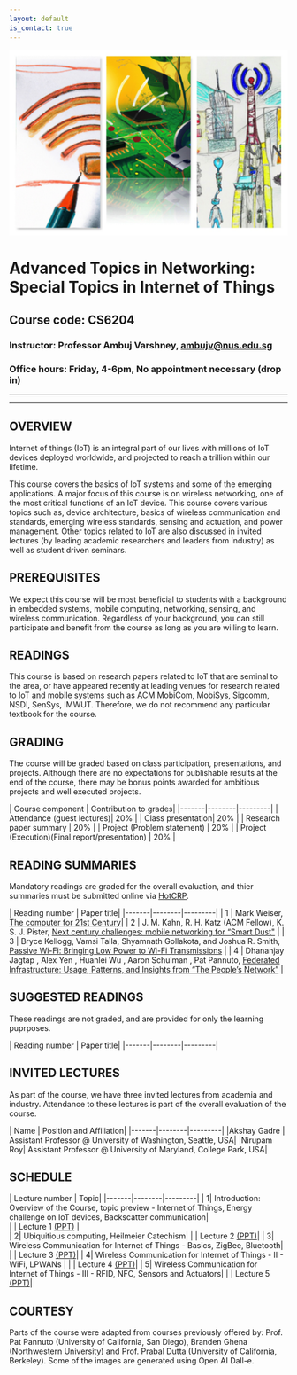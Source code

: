 ```yaml
---
layout: default
is_contact: true
---
```

![Image for the course](collage.jpg)  

# Advanced Topics in Networking: Special Topics in Internet of Things  
## Course code: CS6204  
### Instructor: Professor Ambuj Varshney, [ambujv@nus.edu.sg](mailto:ambujv@nus.edu.sg)     
### Office hours: Friday, 4-6pm, No appointment necessary (drop in)  

----
****

## OVERVIEW  

Internet of things (IoT) is an integral part of our lives with millions of IoT devices deployed worldwide, and projected to reach a trillion within our lifetime.  

This course covers the basics of IoT systems and some of the emerging applications. A major focus of this course is on wireless networking, one of the most critical functions of an IoT device. This course covers various topics such as,  device architecture, basics of wireless communication and standards, emerging wireless standards, sensing and actuation, and power management. Other topics related to IoT are also discussed in invited lectures (by leading academic researchers and leaders from industry) as well as student driven seminars.  

## PREREQUISITES  

We expect this course will be most beneficial to students with a background in embedded systems, mobile computing, networking, sensing, and wireless communication. Regardless of your background, you can still participate and benefit from the course as long as you are willing to learn.  

## READINGS

This course is based on research papers related to IoT that are seminal to the area, or have appeared recently at leading venues for research related to IoT and mobile systems  such as ACM MobiCom, MobiSys, Sigcomm, NSDI, SenSys, IMWUT. Therefore, we do not recommend any particular textbook for the course.  


## GRADING

The course will be graded based on class participation, presentations, and projects. Although there are no expectations for publishable results at the end of the course, there may be bonus points awarded for ambitious projects and well executed projects.  

| Course component | Contribution to grades|
|-------|--------|---------|
| Attendance (guest lectures)| 20% |
| Class presentation| 20% |
| Research paper summary | 20%  |
| Project (Problem statement) | 20% |
| Project (Execution)(Final report/presentation) | 20% |

## READING SUMMARIES

Mandatory readings are graded for the overall  evaluation, and thier summaries must be submitted online via [HotCRP](https://nus-aiot23.hotcrp.com/).  

| Reading number | Paper title|
|-------|--------|---------|
| 1 | Mark Weiser, [The computer for 21st Century](https://dl.acm.org/doi/10.1145/329124.329126)|
| 2 | J. M. Kahn, R. H. Katz (ACM Fellow), K. S. J. Pister, [Next century challenges: mobile networking for “Smart Dust"](https://dl.acm.org/doi/10.1145/313451.313558) |
| 3 | Bryce Kellogg, Vamsi Talla, Shyamnath Gollakota, and Joshua R. Smith, [Passive Wi-Fi: Bringing Low Power to Wi-Fi Transmissions](https://www.usenix.org/system/files/conference/nsdi16/nsdi16-paper-kellogg.pdf) |
| 4 | Dhananjay Jagtap , Alex Yen , Huanlei Wu , Aaron Schulman , Pat Pannuto, [Federated Infrastructure: Usage, Patterns, and Insights from “The People’s Network”](https://dl.acm.org/doi/10.1145/3487552.3487846) |

## SUGGESTED READINGS

These readings are not graded, and are provided for only the learning puprposes.  

| Reading number | Paper title|
|-------|--------|---------|


## INVITED LECTURES

As part of the course, we have three invited lectures from academia and industry. Attendance to these lectures is part of the overall evaluation of the course.

| Name | Position and Affiliation|
|-------|--------|---------|
|Akshay Gadre | Assistant Professor @ University of Washington, Seattle, USA|
|Nirupam Roy| Assistant Professor @ University of Maryland, College Park, USA|



## SCHEDULE

| Lecture number | Topic|
|-------|--------|---------|
| 1| Introduction:  Overview of the Course, topic preview - Internet of Things, Energy challenge on IoT devices, Backscatter communication|  
| |  Lecture 1 [(PPT)](https://github.com/weiserlab/ambuj/blob/main/CS6204_Lecture1.pptx) |   
| 2| Ubiquitious computing, Heilmeier Catechism|
|  | Lecture 2 [(PPT)](https://github.com/weiserlab/ambuj/blob/main/CS6204_Lecture2.pptx)|
| 3| Wireless Communication for Internet of Things - Basics, ZigBee, Bluetooth|
|  | Lecture 3 [(PPT)](https://github.com/weiserlab/ambuj/blob/main/CS6204_Lecture3.pptx)|
| 4| Wireless Communication for Internet of Things - II - WiFi, LPWANs |
|  | Lecture 4 [(PPT)](https://github.com/weiserlab/ambuj/blob/main/CS6204_Lecture4.pptx)|
| 5| Wireless Communication for Internet of Things - III - RFID, NFC, Sensors and Actuators|
|  | Lecture 5 [(PPT)](https://github.com/weiserlab/ambuj/blob/main/CS6204_Lecture5.pptx)|


## COURTESY
Parts of the course were adapted from courses previously offered by: Prof. Pat Pannuto (University of California, San Diego), Branden Ghena (Northwestern University) and Prof. Prabal Dutta (University of California, Berkeley). Some of the images are generated using Open AI Dall-e.  